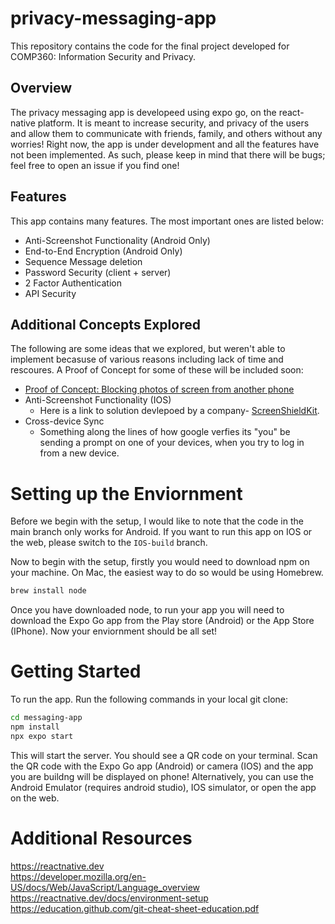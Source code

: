# privacy-messaging-app

This repository contains the code for the final project developed for COMP360: Information Security and Privacy.

## Overview

The privacy messaging app is developeed using expo go, on the react-native platform. It is meant to increase security, and privacy
of the users and allow them to communicate with friends, family, and others without any worries! Right now, the app is under development and all the features have not been implemented. As such, please keep in mind that there will be bugs; feel free to open an issue if you find one!

## Features

This app contains many features. The most important ones are listed below:

- Anti-Screenshot Functionality (Android Only)
- End-to-End Encryption (Android Only)
- Sequence Message deletion
- Password Security (client + server)
- 2 Factor Authentication
- API Security

## Additional Concepts Explored

The following are some ideas that we explored, but weren't able to implement becasuse of various reasons including lack of time and rescoures. A Proof of Concept for some of these will be included soon:

- [Proof of Concept: Blocking photos of screen from another phone](https://docs.google.com/document/d/11bllD5yo5ETtA3gXsbrViu7OMJcCoAETbMNjOK-iCeM/edit)
- Anti-Screenshot Functionality (IOS)
  - Here is a link to solution devlepoed by a company- [ScreenShieldKit](https://screenshieldkit.com).
- Cross-device Sync
  - Something along the lines of how google verfies its "you" be sending a prompt on one of your devices, when you try to log in from a new device.

# Setting up the Enviornment

Before we begin with the setup, I would like to note that the code in the main branch only works for Android. If you want to run this app on IOS or the web, please switch to the `IOS-build` branch.

Now to begin with the setup, firstly you would need to download npm on your machine. On Mac, the easiest way to do so would be using Homebrew.

```bash
brew install node
```

Once you have downloaded node, to run your app you will need to download the Expo Go app from the Play store (Android) or the App Store (IPhone). Now your enviornment should be all set!

# Getting Started

To run the app. Run the following commands in your local git clone:

```bash
cd messaging-app
npm install
npx expo start
```

This will start the server. You should see a QR code on your terminal. Scan the QR code with the Expo Go app (Android) or camera (IOS) and the app you are buildng will be displayed on phone! Alternatively, you can use the Android Emulator (requires android studio), IOS simulator, or open the app on the web.

# Additional Resources

https://reactnative.dev <br />
https://developer.mozilla.org/en-US/docs/Web/JavaScript/Language_overview <br />
https://reactnative.dev/docs/environment-setup <br />
https://education.github.com/git-cheat-sheet-education.pdf <br />
